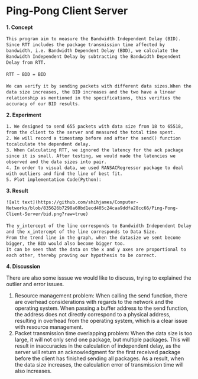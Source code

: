 # Ping-Pong Client Server

**1. Concept**

    This program aim to measure the Bandwidth Independent Delay (BID). Since RTT includes the package transmission time affected by bandwidth, i.e. Bandwidth Dependent Delay (BDD), we calculate the Bandwidth Independent Delay by subtracting the Bandwidth Dependent Delay from RTT.

    RTT − BDD = BID

    We can verify it by sending packets with different data sizes.When the data size increases, the BID increases and the two have a linear relationship as mentioned in the specifications, this verifies the accuracy of our BID results.

**2. Experiment**

    1. We designed to send 655 packets with data size from 18 to 65518, from the client to the server and measured the total time spent.
    2. We will record a timestamp before and after the send() function tocalculate the dependent delay.
    3. When Calculating RTT, we ignored the latency for the ack package since it is small. After testing, we would made the latencies we observed and the data sizes into pair.
    4. In order to visual data, we used RANSACRegressor package to deal with outliers and find the line of best fit.
    5. Plot implementation Code(Python):

**3. Result**

    ![alt text](https://github.com/shihjames/Computer-Networks/blob/835626b7298a60bd1ecd405c24caa9ddfa28cc66/Ping-Pong-Client-Server/bid.png?raw=true)

    The y_intercept of the line corresponds to Bandwidth Independent Delay and the x_intercept of the line corresponds to Data Size.
    From the trend line in the graph, when the datasize we sent become bigger, the BID would also become bigger too.
    It can be seen that the data on the x and y axes are proportional to each other, thereby proving our hypothesis to be correct.

**4. Discussion**

There are also some isssue we would like to discuss, trying to explained the outlier and error issues.

1. Resource management problem:
   When calling the send function, there are overhead considerations with regards to the network and the operating system. When passing a buffer address to the send function, the address does not directly correspond to a physical address, resulting in overhead from the operating system, which is a clear issue with resource management.
2. Packet transmission time overlapping problem:
   When the data size is too large, it will not only send one package, but multiple packages. This will result in inaccuracies in the calculation of independent delay, as the server will return an acknowledgment for the first received package before the client has finished sending all packages. As a result, when the data size increases, the calculation error of transmission time will also increases.
